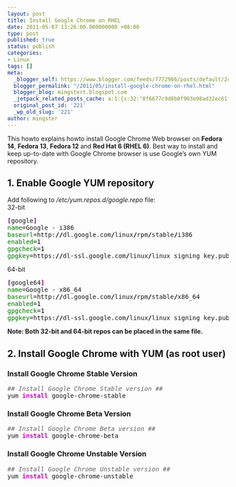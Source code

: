 ```yaml
---
layout: post
title: Install Google Chrome on RHEL
date: 2011-05-07 13:26:00.000000000 +08:00
type: post
published: true
status: publish
categories:
- Linux
tags: []
meta:
  _blogger_self: https://www.blogger.com/feeds/7772966/posts/default/2459331328609702188
  blogger_permalink: "/2011/05/install-google-chrome-on-rhel.html"
  blogger_blog: mingstert.blogspot.com
  _jetpack_related_posts_cache: a:1:{s:32:"8f6677c9d6b0f903e98ad32ec61f8deb";a:2:{s:7:"expires";i:1446500694;s:7:"payload";a:3:{i:0;a:1:{s:2:"id";i:225;}i:1;a:1:{s:2:"id";i:167;}i:2;a:1:{s:2:"id";i:236;}}}}
  original_post_id: '221'
  _wp_old_slug: '221'
author: mingster
---
```

<p>This howto explains howto install Google Chrome Web browser on <b>Fedora 14</b>, <b>Fedora 13</b>, <b>Fedora 12</b> and <b>Red Hat 6 (RHEL 6)</b>. Best way to install and keep up-to-date with Google Chrome browser is use Google’s own YUM repository. <br />
<h2>1. Enable Google YUM repository</h2>
<p>Add following to <i>/etc/yum.repos.d/google.repo</i> file:<br />32-bit
<div>
<div>
<pre style="font-family:monospace;"><span style="color:#7a0874;font-weight:bold;">[</span>google<span style="color:#7a0874;font-weight:bold;">]</span><br /><span style="color:#007800;">name</span>=Google - i386<br /><span style="color:#007800;">baseurl</span>=http:<span style="color:black;font-weight:bold;">//</span>dl.google.com<span style="color:black;font-weight:bold;">/</span>linux<span style="color:black;font-weight:bold;">/</span>rpm<span style="color:black;font-weight:bold;">/</span>stable<span style="color:black;font-weight:bold;">/</span>i386<br /><span style="color:#007800;">enabled</span>=<span style="color:black;">1</span><br /><span style="color:#007800;">gpgcheck</span>=<span style="color:black;">1</span><br /><span style="color:#007800;">gpgkey</span>=https:<span style="color:black;font-weight:bold;">//</span>dl-ssl.google.com<span style="color:black;font-weight:bold;">/</span>linux<span style="color:black;font-weight:bold;">/</span>linux_signing_key.pub</pre>
</div>
</div>
<p>64-bit
<div>
<div>
<pre style="font-family:monospace;"><span style="color:#7a0874;font-weight:bold;">[</span>google64<span style="color:#7a0874;font-weight:bold;">]</span><br /><span style="color:#007800;">name</span>=Google - x86_64<br /><span style="color:#007800;">baseurl</span>=http:<span style="color:black;font-weight:bold;">//</span>dl.google.com<span style="color:black;font-weight:bold;">/</span>linux<span style="color:black;font-weight:bold;">/</span>rpm<span style="color:black;font-weight:bold;">/</span>stable<span style="color:black;font-weight:bold;">/</span>x86_64<br /><span style="color:#007800;">enabled</span>=<span style="color:black;">1</span><br /><span style="color:#007800;">gpgcheck</span>=<span style="color:black;">1</span><br /><span style="color:#007800;">gpgkey</span>=https:<span style="color:black;font-weight:bold;">//</span>dl-ssl.google.com<span style="color:black;font-weight:bold;">/</span>linux<span style="color:black;font-weight:bold;">/</span>linux_signing_key.pub</pre>
</div>
</div>
<p><b>Note: Both 32-bit and 64-bit repos can be placed in the same file.</b><br />
<h2>2. Install Google Chrome with YUM (as root user)</h2>
<h3>Install Google Chrome Stable Version</h3>
<div>
<div>
<pre style="font-family:monospace;"><span style="color:#666666;font-style:italic;">## Install Google Chrome Stable version ##</span><br />yum <span style="color:#c20cb9;font-weight:bold;">install</span> google-chrome-stable</pre>
</div>
</div>
<h3>Install Google Chrome Beta Version</h3>
<div>
<div>
<pre style="font-family:monospace;"><span style="color:#666666;font-style:italic;">## Install Google Chrome Beta version ##</span><br />yum <span style="color:#c20cb9;font-weight:bold;">install</span> google-chrome-beta</pre>
</div>
</div>
<h3>Install Google Chrome Unstable Version</h3>
<div>
<div>
<pre style="font-family:monospace;"><span style="color:#666666;font-style:italic;">## Install Google Chrome Unstable version ##</span><br />yum <span style="color:#c20cb9;font-weight:bold;">install</span> google-chrome-unstable</pre>
</div>
</div>
